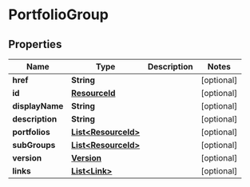 
# PortfolioGroup

## Properties
Name | Type | Description | Notes
------------ | ------------- | ------------- | -------------
**href** | **String** |  |  [optional]
**id** | [**ResourceId**](ResourceId.md) |  |  [optional]
**displayName** | **String** |  |  [optional]
**description** | **String** |  |  [optional]
**portfolios** | [**List&lt;ResourceId&gt;**](ResourceId.md) |  |  [optional]
**subGroups** | [**List&lt;ResourceId&gt;**](ResourceId.md) |  |  [optional]
**version** | [**Version**](Version.md) |  |  [optional]
**links** | [**List&lt;Link&gt;**](Link.md) |  |  [optional]



